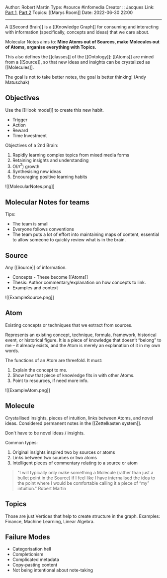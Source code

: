 Author: Robert Martin
Type: #source #infomedia
Creator :: Jacques
Link: [Part 1](https://reasonabledeviations.com/2022/04/18/molecular-notes-part-1/), [Part 2](https://reasonabledeviations.com/2022/06/12/molecular-notes-part-2/)
Topics: [[Marys Room]]
Date: 2022-06-30 22:00

---

A [[Second Brain]] is a [[Knowledge Graph]] for consuming and interacting with information (specifically, concepts and ideas) that we care about.

Molecular Notes aims to: **Mine Atoms out of Sources, make Molecules out of Atoms, organise everything with Topics.**

This also defines the [[classes]] of the [[Ontology]]: [[Atoms]] are mined from a [[Source]], so that new ideas and insights can be crystalized as [[Molecules]].

The goal is not to take better notes, the goal is better thinking! (Andy Matuschak)

## Objectives
Use the [[Hook model]] to create this new habit.
* Trigger
* Action
* Reward
* Time Investment

Objectives of a 2nd Brain: 
1. Rapidly learning complex topics from mixed media forms
2. Retaining insights and understanding
3. O($n^2$) growth
4. Synthesising new ideas
5. Encouraging positive learning habits

![[MolecularNotes.png]]

## Molecular Notes for teams
Tips:
- The team is small
- Everyone follows conventions
- The team puts a lot of effort into maintaining maps of content, essential to allow someone to quickly review what is in the brain.

## Source
Any [[Source]] of information.

- Concepts - These become [[Atoms]]
- Thesis: Author commentary/explanation on how concepts to link.
- Examples and context

![[ExampleSource.png]]

## Atom
Existing concepts or techniques that we extract from sources.

Represents an existing concept, technique, formula, framework, historical event, or historical figure. It is a piece of knowledge that doesn’t “belong” to me – it already exists, and the Atom is merely an explanation of it in my own words.

The functions of an Atom are threefold. It must:

1.  Explain the concept to me.
2.  Show how that piece of knowledge fits in with other Atoms.
3.  Point to resources, if need more info.

![[ExampleAtom.png]]

## Molecule
Crystallised insights, pieces of intuition, links between Atoms, and novel ideas. Considered permanent notes in the [[Zettelkasten system]].

Don't have to be novel ideas / insights.

Common types:
1. Original insights inspired two by sources or atoms
2. Links between two sources or two atoms
3. Intelligent pieces of commentary relating to a source or atom

> "I will typically only make something a Molecule (rather than just a bullet point in the Source) if I feel like I have internalised the idea to the point where I would be comfortable calling it a piece of “my” intuition." Robert Martin

## Topics
Those are just Vertices that help to create structure in the graph. Examples: Finance, Machine Learning, Linear Algebra.

## Failure Modes
-   Categorisation hell
-   Completionism
-   Complicated metadata
-   Copy-pasting content
-   Not being intentional about note-taking
